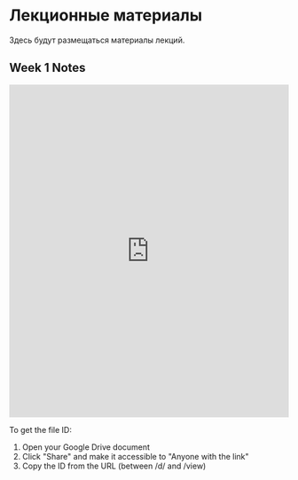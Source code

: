 # Лекционные материалы

Здесь будут размещаться материалы лекций.

## Week 1 Notes

<iframe src="https://drive.google.com/file/d/YOUR_FILE_ID/preview"
        width="100%"
        height="600px"
        frameborder="0"
        allowfullscreen>
</iframe>

To get the file ID:
1. Open your Google Drive document
2. Click "Share" and make it accessible to "Anyone with the link"
3. Copy the ID from the URL (between /d/ and /view)